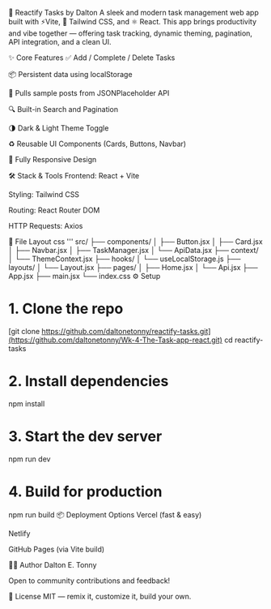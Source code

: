 🧠 Reactify Tasks by Dalton
A sleek and modern task management web app built with ⚡Vite, 🌈 Tailwind CSS, and ⚛️ React. This app brings productivity and vibe together — offering task tracking, dynamic theming, pagination, API integration, and a clean UI.

✨ Core Features
✅ Add / Complete / Delete Tasks

📦 Persistent data using localStorage

🔄 Pulls sample posts from JSONPlaceholder API

🔍 Built-in Search and Pagination

🌗 Dark & Light Theme Toggle

♻️ Reusable UI Components (Cards, Buttons, Navbar)

💅 Fully Responsive Design

🛠️ Stack & Tools
Frontend: React + Vite

Styling: Tailwind CSS

Routing: React Router DOM

HTTP Requests: Axios

📁 File Layout
css
'''
src/
├── components/
│   ├── Button.jsx
│   ├── Card.jsx
│   ├── Navbar.jsx
│   ├── TaskManager.jsx
│   └── ApiData.jsx
├── context/
│   └── ThemeContext.jsx
├── hooks/
│   └── useLocalStorage.js
├── layouts/
│   └── Layout.jsx
├── pages/
│   ├── Home.jsx
│   └── Api.jsx
├── App.jsx
├── main.jsx
└── index.css
⚙️ Setup

# 1. Clone the repo
[git clone https://github.com/daltonetonny/reactify-tasks.git](https://github.com/daltonetonny/Wk-4-The-Task-app-react.git)
cd reactify-tasks

# 2. Install dependencies
npm install

# 3. Start the dev server
npm run dev

# 4. Build for production
npm run build
📦 Deployment Options
Vercel (fast & easy)

Netlify

GitHub Pages (via Vite build)

👨‍💻 Author
Dalton E. Tonny

Open to community contributions and feedback!

📄 License
MIT — remix it, customize it, build your own.

